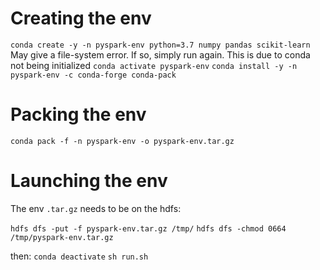 # Creating the env
`conda create -y -n pyspark-env python=3.7 numpy pandas scikit-learn` 
May give a file-system error. If so, simply run again. This is due to conda not being initialized
`conda activate pyspark-env`
`conda install -y -n pyspark-env -c conda-forge conda-pack`

# Packing the env
`conda pack -f -n pyspark-env -o pyspark-env.tar.gz`


# Launching the env
The env `.tar.gz` needs to be on the hdfs:

`hdfs dfs -put -f pyspark-env.tar.gz /tmp/`
`hdfs dfs -chmod 0664 /tmp/pyspark-env.tar.gz`

then:
`conda deactivate`
`sh run.sh`